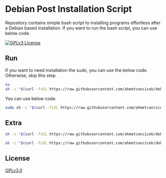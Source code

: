 # Debian Post Installation Script

Repository contains simple bash script to installing programs effortless after a Debian based installation. If you want to run the bash script, you can use below code.

[![GPLv3 License](https://img.shields.io/badge/License-GPL%20v3-yellow.svg)](https://opensource.org/licenses/)

## Run

If you want to need installation the sudo, you can use the below code. Otherwise, skip this step.

```bash
su
sh -c "$(curl -fsSL https://raw.githubusercontent.com/ahmetcancicek/debian-post-install/main/install-sudo.sh)" 
```

You can use below code.

```bash
sudo sh -c "$(curl -fsSL https://raw.githubusercontent.com/ahmetcancicek/debian-post-install/main/setup.sh)" 
```

## Extra

```bash
sh -c "$(curl -fsSL https://raw.githubusercontent.com/ahmetcancicek/debian-post-install/main/install-fonts.sh)" 

sh -c "$(curl -fsSL https://raw.githubusercontent.com/ahmetcancicek/debian-post-install/main/install-drivers.sh)" 
```

## License

[GPLv3.0](https://choosealicense.com/licenses/gpl-3.0/)



